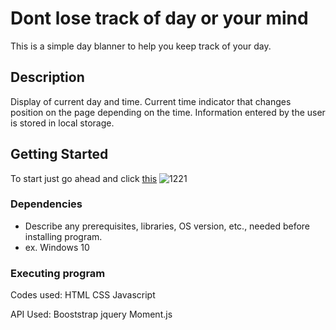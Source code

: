 #  Dont lose track of day or your mind 

This is a simple day blanner to help you keep track of your day.

## Description

Display of current day and time.
Current time indicator that changes position on the page depending on the time.
Information entered by the user is stored in local storage.

## Getting Started
 To start just go ahead and click [this](https://dantheman4500.github.io/JS_Clander/) 
 ![1221](https://user-images.githubusercontent.com/103381483/191634701-3691d947-49b2-4294-b739-49a7eb8277dc.PNG)
### Dependencies

* Describe any prerequisites, libraries, OS version, etc., needed before installing program.
* ex. Windows 10


### Executing program

Codes used:
HTML 
CSS 
Javascript

API Used:
Booststrap 
jquery
Moment.js
